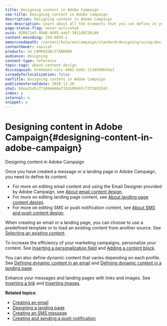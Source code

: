 ```yaml
---
title: Designing content in Adobe Campaign
seo-title: Designing content in Adobe Campaign
description: Designing content in Adobe Campaign
seo-description: Learn about all the elements that you can define in your contents with Adobe Campaign.
page-status-flag: never-activated
uuid: 030b71e5-48d6-4495-aabf-3911d9236140
content-encoding: ISO-8859-1
aemsrcnodepath: /content/help/en/campaign/standard/designing/using/designing-content-in-adobe-campaign
contentOwner: sauviat
products: SG_CAMPAIGN/STANDARD
audience: designing
content-type: reference
topic-tags: about-content-design
discoiquuid: 6fe0eae3-c2cc-4982-bddc-1110598bfda3
isreadyforlocalization: false
navTitle: Designing content in Adobe Campaign
publishexternaldate: 2018-11-20
sha1: 8dea2545c77169deb6af33d189497cf373b93343
index: y
internal: n
snippet: y
---
```


# Designing content in Adobe Campaign{#designing-content-in-adobe-campaign}

Designing content in Adobe Campaign

Once you have created a message or a landing page in Adobe Campaign, you need to define its content.

* For more on editing email content and using the Email Designer provided by Adobe Campaign, see [About email content design](../../designing/using/about-email-content-design.md).
* For more on editing landing page content, see [About landing page content design](../../designing/using/about-landing-page-content-design.md).
* For more on editing SMS or push notification content, see [About SMS and push content design](../../designing/using/about-sms-and-push-content-design.md).

When creating an email or a landing page, you can choose to use a predefined template or to load an existing content from another source. See [Selecting an existing content](../../designing/using/selecting-an-existing-content.md).

To increase the efficiency of your marketing campaigns, personalize your content. See [Inserting a personalization field](../../designing/using/inserting-a-personalization-field.md) and [Adding a content block](../../designing/using/adding-a-content-block.md).

You can also define dynamic content that varies depending on each profile. See [Defining dynamic content in an email](../../designing/using/defining-dynamic-content-in-an-email.md) and [Defining dynamic content in a landing page](../../designing/using/defining-dynamic-content-in-a-landing-page.md).

Enhance your messages and landing pages with links and images. See [Inserting a link](../../designing/using/inserting-a-link.md) and [Inserting images](../../designing/using/inserting-images.md).

**Related topics**:

* [Creating an email](../../channels/using/creating-an-email.md)
* [Designing a landing page](../../channels/using/designing-a-landing-page.md)
* [Creating an SMS message](../../channels/using/creating-an-sms-message.md)
* [Creating and sending a push notification](../../channels/using/preparing-and-sending-a-push-notification.md)

